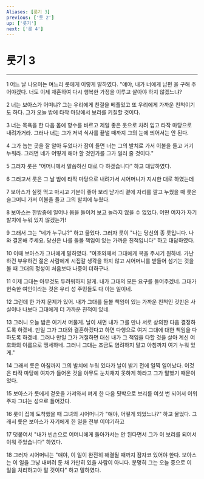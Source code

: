 ```yaml
---
Aliases: [룻기 3]
previous: ['룻 2']
up: ['룻기']
next: ['룻 4']
---
```

# 룻기 3

***


1 어느 날 나오미는 며느리 룻에게 이렇게 말하였다. "얘야, 내가 너에게 남편 을 구해 주어야겠다. 너도 이제 재혼하여 다시 행복한 가정을 이루고 살아야 하지 않겠느냐? 

2 너는 보아스가 어떠냐? 그는 우리에게 친절을 베풀었고 또 우리에게 가까운 친척이기도 하다. 그가 오늘 밤에 타작 마당에서 보리를 키질할 것이다. 

3 너는 목욕을 한 다음 몸에 향수를 바르고 제일 좋은 옷으로 차려 입고 타작 마당으로 내려가거라. 그러나 너는 그가 저녁 식사를 끝낼 때까지 그의 눈에 띄어서는 안 된다. 

4 그가 눕는 곳을 잘 알아 두었다가 잠이 들면 너는 그의 발치로 가서 이불을 들고 거기 누워라. 그러면 네가 어떻게 해야 할 것인가를 그가 일러 줄 것이다." 

5 그러자 룻은 "어머니께서 말씀하신 대로 다 하겠습니다" 하고 대답하였다. 

6 그러고서 룻은 그 날 밤에 타작 마당으로 내려가서 시어머니가 지시한 대로 하였는데 

7 보아스가 실컷 먹고 마시고 기분이 좋아 보리 낟가리 곁에 자리를 깔고 누웠을 때 룻은 슬그머니 가서 이불을 들고 그의 발치에 누웠다. 

8 보아스는 한밤중에 일어나 몸을 돌이켜 보고 놀라지 않을 수 없었다. 어떤 여자가 자기 발치에 누워 있지 않겠는가! 

9 그래서 그는 "네가 누구냐?" 하고 물었다. 그러자 룻이 "나는 당신의 종 룻입니다. 나와 결혼해 주세요. 당신은 나를 돌볼 책임이 있는 가까운 친척입니다" 하고 대답하였다. 

10 이때 보아스가 그녀에게 말하였다. "여호와께서 그대에게 복을 주시기 원하네. 가난하건 부유하건 젊은 사람에게 시집갈 생각을 하지 않고 시어머니를 받들어 섬기는 것을 볼 때 그대의 정성이 처음보다 나중이 더하구나. 

11 이제 그대는 아무것도 두려워하지 말게. 내가 그대의 모든 요구를 들어주겠네. 그대가 현숙한 여인이라는 것은 우리 성 주민들도 다 아는 일이네. 

12 그런데 한 가지 문제가 있어. 내가 그대를 돌볼 책임이 있는 가까운 친척인 것만은 사실이나 나보다 그대에게 더 가까운 친척이 있네. 

13 그러니 오늘 밤은 여기서 머물게. 날이 새면 내가 그를 만나 서로 상의한 다음 결정하도록 하겠네. 만일 그가 그대와 결혼하겠다고 하면 다행으로 여겨 그대에 대한 책임을 다하도록 하겠네. 그러나 만일 그가 거절하면 대신 내가 그 책임을 다할 것을 살아 계신 여호와의 이름으로 맹세하네. 그러니 그대는 조금도 염려하지 말고 아침까지 여기 누워 있게." 

14 그래서 룻은 아침까지 그의 발치에 누워 있다가 날이 밝기 전에 일찍 일어났다. 이것은 타작 마당에 여자가 들어온 것을 아무도 눈치채지 못하게 하라고 그가 말했기 때문이었다. 

15 보아스가 룻에게 겉옷을 가져와서 펴게 한 다음 됫박으로 보리를 여섯 번 되어서 이워 주자 그녀는 성으로 들어갔다. 

16 룻이 집에 도착했을 때 그녀의 시어머니가 "얘야, 어떻게 되었느냐?" 하고 물었다. 그래서 룻은 보아스가 자기에게 한 일을 전부 이야기하고 

17 덧붙여서 "내가 빈손으로 어머니에게 돌아가서는 안 된다면서 그가 이 보리를 되어서 이워 주었습니다" 하였다. 

18 그러자 시어머니는 "얘야, 이 일이 완전히 해결될 때까지 잠자코 있어야 한다. 보아스는 이 일을 그냥 내버려 둔 채 가만히 있을 사람이 아니다. 분명히 그는 오늘 중으로 이 일을 처리하고야 말 것이다" 하고 말하였다.
